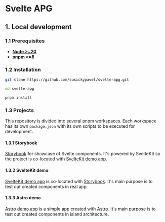 # Svelte APG

## 1. Local development

### 1.1 Prerequisites

- [**Node >=20**](https://nodejs.org/en)
- [**pnpm >=8**](https://pnpm.io)

### 1.2 Installation

```sh
git clone https://github.com/susickypavel/svelte-apg.git

cd svelte-apg

pnpm install
```

### 1.3 Projects

This repository is divided into several pnpm workspaces. Each workspace has its own `package.json` with its own scripts to be executed for development.

#### 1.3.1 Storybook

[Storybook](./projects/sveltekit-demo) for showcase of Svelte components. It's powered by SvelteKit so the project is co-located with [SvelteKit demo app](./projects/sveltekit-demo/).

#### 1.3.2 SvelteKit demo

[SvelteKit demo app](./projects/sveltekit-demo/) is co-located with [Storybook](./projects/storybook/). It's main purpose is to test out created components in real app.

#### 1.3.3 Astro demo

[Astro demo app](./projects/astro-demo/) is a simple app created with [Astro](https://astro.build/). It's main purpose is to test out created components in island architecture.
